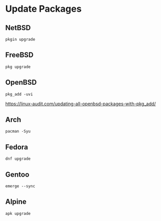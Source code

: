 # Update Packages

## NetBSD

```
pkgin upgrade
```

## FreeBSD

```
pkg upgrade
```

## OpenBSD

```
pkg_add -uvi
```

https://linux-audit.com/updating-all-openbsd-packages-with-pkg_add/

## Arch

```
pacman -Syu
```

## Fedora

```
dnf upgrade
```

## Gentoo

```
emerge --sync
```

## Alpine

```
apk upgrade
```
